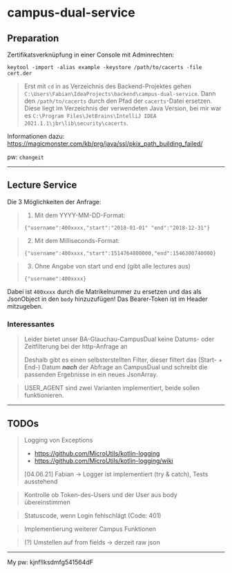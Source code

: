 # campus-dual-service

## Preparation

Zertifikatsverknüpfung in einer Console mit Adminrechten:
```
keytool -import -alias example -keystore /path/to/cacerts -file cert.der
```
> Erst mit `cd` in as Verzeichnis des Backend-Projektes gehen `C:\Users\Fabian\IdeaProjects\backend\campus-dual-service`.
> Dann den `/path/to/cacerts` durch den Pfad der `cacerts`-Datei ersetzen.
> Diese liegt im Verzeichnis der verwendeten Java Version, bei mir war es `C:\Program Files\JetBrains\IntelliJ IDEA 2021.1.1\jbr\lib\security\cacerts`.

Informationen dazu: https://magicmonster.com/kb/prg/java/ssl/pkix_path_building_failed/

pw: `changeit`

---
## Lecture Service

Die 3 Möglichkeiten der Anfrage:
> 1. Mit dem YYYY-MM-DD-Format:
>
> `{"username":400xxxx,"start":"2018-01-01" "end":"2018-12-31"}`

> 2. Mit dem Milliseconds-Format:
>
> `{"username":400xxxx,"start":1514764800000,"end":1546300740000}`

> 3. Ohne Angabe von start und end (gibt alle lectures aus)
>
> `{"username":400xxxx}`

Dabei ist `400xxxx` durch die Matrikelnummer zu ersetzen und das als JsonObject in den `body` hinzuzufügen!
Das Bearer-Token ist im Header mitzugeben.



### Interessantes

> Leider bietet unser BA-Glauchau-CampusDual keine Datums- oder Zeitfilterung bei der http-Anfrage an
>
> Deshalb gibt es einen selbsterstellten Filter, dieser filtert das (Start- + End-) Datum ***nach*** der Abfrage an CampusDual
> und schreibt die passenden Ergebnisse in ein neues JsonArray.

> USER_AGENT sind zwei Varianten implementiert, beide sollen funktionieren.

---
## TODOs

> Logging von Exceptions
> - https://github.com/MicroUtils/kotlin-logging
> - https://github.com/MicroUtils/kotlin-logging/wiki
>
> [04.06.21] Fabian -> Logger ist implementiert (try & catch), Tests ausstehend

> Kontrolle ob Token-des-Users und der User aus body übereinstimmen 

> Statuscode, wenn Login fehlschlägt (Code: 401)

> Implementierung weiterer Campus Funktionen

> (?) Umstellen auf from fields -> derzeit raw json

---
My pw: kjnf!lksdmfg541564dF
